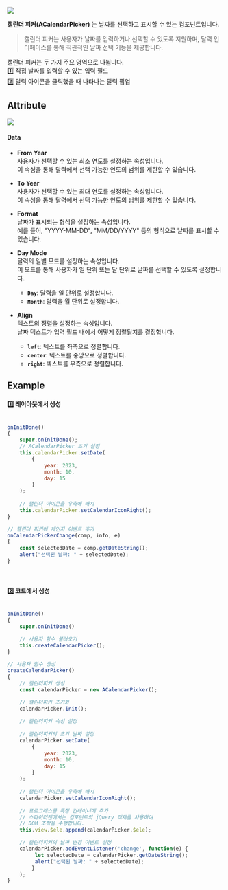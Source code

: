 ![](https://wikidocs.net/images/page/274106/cp.png) 

**캘린더 피커(ACalendarPicker)** 는 날짜를 선택하고 표시할 수 있는 컴포넌트입니다.<br />
>캘린더 피커는 사용자가 날짜를 입력하거나 선택할 수 있도록 지원하며, 달력 인터페이스를 통해 직관적인 날짜 선택 기능을 제공합니다.<br />

캘린더 피커는 두 가지 주요 영역으로 나뉩니다.<br />
1️⃣ 직접 날짜를 입력할 수 있는 입력 필드 <br>
2️⃣ 달력 아이콘을 클릭했을 때 나타나는 달력 팝업

## Attribute

![](https://wikidocs.net/images/page/274106/cp_Attribute.png)
#### **Data**

-   **From Year**   
    사용자가 선택할 수 있는 최소 연도를 설정하는 속성입니다. <br />
    이 속성을 통해 달력에서 선택 가능한 연도의 범위를 제한할 수 있습니다.
    
-   **To Year**   
    사용자가 선택할 수 있는 최대 연도를 설정하는 속성입니다. <br />
    이 속성을 통해 달력에서 선택 가능한 연도의 범위를 제한할 수 있습니다.
	
  - **Format**<br />
      날짜가 표시되는 형식을 설정하는 속성입니다. <br />
      예를 들어, "YYYY-MM-DD", "MM/DD/YYYY" 등의 형식으로 날짜를 표시할 수 있습니다.

  - **Day Mode**<br />
      달력의 일별 모드를 설정하는 속성입니다. <br />
      이 모드를 통해 사용자가 일 단위 또는 달 단위로 날짜를 선택할 수 있도록 설정합니다.
      - **`Day`**: 달력을 일 단위로 설정합니다.
      - **`Month`**: 달력을 월 단위로 설정합니다.

- **Align**<br />
      텍스트의 정렬을 설정하는 속성입니다. <br />
      날짜 텍스트가 입력 필드 내에서 어떻게 정렬될지를 결정합니다.
      
     - **`left`**: 텍스트를 좌측으로 정렬합니다.
     - **`center`**: 텍스트를 중앙으로 정렬합니다.
     - **`right`**: 텍스트를 우측으로 정렬합니다.


## Example

#### 1️⃣ 레이아웃에서  생성
```javascript

onInitDone() 
{ 
	super.onInitDone(); 
	// ACalendarPicker 초기 설정 
	this.calendarPicker.setDate(
		{ 
			year: 2023, 
			month: 10, 
			day: 15 
		}
	); 
	
	// 캘린더 아이콘을 우측에 배치
	this.calendarPicker.setCalendarIconRight();
}

// 캘린더 피커에 체인지 이벤트 추가
onCalendarPickerChange(comp, info, e)
{
	const selectedDate = comp.getDateString();
	alert("선택된 날짜: " + selectedDate);
}

```
<br />


#### 2️⃣ 코드에서 생성

```javascript

onInitDone()
{
	super.onInitDone()

	// 사용자 함수 불러오기
	this.createCalendarPicker();
}

// 사용자 함수 생성
createCalendarPicker()
{
	// 캘린더피커 생성
	const calendarPicker = new ACalendarPicker();

	// 캘린더피커 초기화
	calendarPicker.init();
	
	// 캘린더피커 속성 설정
	
    // 캘린더피커의 초기 날짜 설정
	calendarPicker.setDate(
		{ 
			year: 2023, 
			month: 10, 
			day: 15 
		}
	); 
	
	// 캘린더 아이콘을 우측에 배치
	calendarPicker.setCalendarIconRight();
	
	// 프로그래스를 특정 컨테이너에 추가
	// 스파이더젠에서는 컴포넌트의 jQuery 객체를 사용하여 
	// DOM 조작을 수행합니다.
	this.view.$ele.append(calendarPicker.$ele);

	// 캘린더피커의 날짜 변경 이벤트 설정 
	calendarPicker.addEventListener('change', function(e) {
		 let selectedDate = calendarPicker.getDateString(); 
	 	 alert("선택된 날짜: " + selectedDate); 
	 	}
 	);
}

``` 